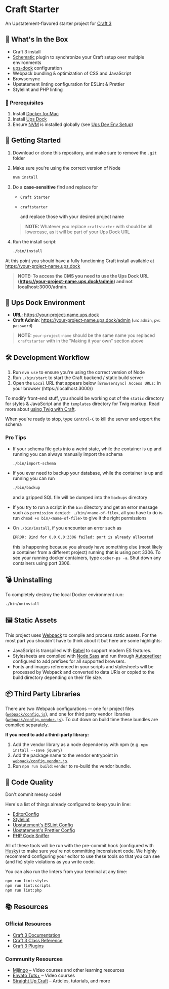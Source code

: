 # Craft Starter

An Upstatement-flavored starter project for [Craft 3](https://craftcms.com/)

## 🎁 What's In the Box

- Craft 3 install
- [Schematic](https://github.com/nerds-and-company/schematic) plugin to synchronize your Craft setup over multiple environments
- [ups-dock](https://github.com/upstatement/ups-dock) configuration
- Webpack bundling & optimization of CSS and JavaScript
- Browsersync
- Upstatement linting configuration for ESLint & Prettier
- Stylelint and PHP linting

### 🧰 Prerequisites

1. Install [Docker for Mac](https://www.docker.com/docker-mac)
2. Install [Ups Dock](https://github.com/upstatement/ups-dock)
3. Ensure [NVM](https://github.com/creationix/nvm) is installed globally (see [Ups Dev Env Setup](https://github.com/Upstatement/Upstatement/wiki/2017-Development-Environment-Setup))

## 🚀 Getting Started

1. Download or clone this repository, and make sure to remove the `.git` folder
2. Make sure you're using the correct version of Node

   ```bash
   nvm install
   ```

3. Do a **case-sensitive** find and replace for

   - `Craft Starter`
   - `craftstarter`

     and replace those with your desired project name

   > **NOTE:** Whatever you replace `craftstarter` with should be all lowercase, as it will be part of your Ups Dock URL

4. Run the install script:

   ```bash
   ./bin/install
   ```

At this point you should have a fully functioning Craft install available at https://your-project-name.ups.dock

> **NOTE: To access the CMS you need to use the Ups Dock URL (https://your-project-name.ups.dock/admin) and not localhost:3000/admin**.

## 🐳 Ups Dock Environment

- **URL**: https://your-project-name.ups.dock
- **Craft Admin**: https://your-project-name.ups.dock/admin (`un`: `admin`, `pw: password`)

> **NOTE:** `your-project-name` should be the same name you replaced `craftstarter` with in the "Making it your own" section above

## 🛠 Development Workflow

1. Run `nvm use` to ensure you're using the correct version of Node
2. Run `./bin/start` to start the Craft backend / static build server
3. Open the `Local` URL that appears below `[Browsersync] Access URLs:` in your browser (https://localhost:3000/)

To modify front-end stuff, you should be working out of the `static` directory for styles & JavaScript and the `templates` directory for Twig markup. Read more about [using Twig with Craft](https://docs.craftcms.com/v3/dev/twig-primer.html#three-types-of-twig-tags).

When you're ready to stop, type `Control-C` to kill the server and export the schema

### Pro Tips

- If your schema file gets into a weird state, while the container is up and running you can always manually import the schema

  ```bash
  ./bin/import-schema
  ```

- If you ever need to backup your database, while the container is up and running you can run

  ```bash
  ./bin/backup
  ```

  and a gzipped SQL file will be dumped into the `backups` directory

- If you try to run a script in the `bin` directory and get an error message such as `permission denied: ./bin/<name-of-file>`, all you have to do is run `chmod +x bin/<name-of-file>` to give it the right permissions

- On `./bin/install`, if you encounter an error such as

  ```bash
  ERROR: Bind for 0.0.0.0:3306 failed: port is already allocated
  ```

  this is happening because you already have something else (most likely a container from a different project) running that is using port 3306. To see your running docker containers, type `docker-ps -a`. Shut down any containers using port 3306.

## 💣 Uninstalling

To completely destroy the local Docker environment run:

```bash
./bin/uninstall
```

## 🖼 Static Assets

This project uses [Webpack](https://webpack.js.org/) to compile and process static assets. For the most part you shouldn't have to think about it but here are some highlights:

- JavaScript is transpiled with [Babel](https://babeljs.io/) to support modern ES features.
- Stylesheets are compiled with [Node Sass](https://github.com/sass/node-sass) and run through [Autoprefixer](https://github.com/postcss/autoprefixer) configured to add prefixes for all supported browsers.
- Fonts and images referenced in your scripts and stylesheets will be processed by Webpack and converted to data URIs or copied to the build directory depending on their file size.

## 📦 Third Party Libraries

There are two Webpack configurations -- one for project files ([`webpack/config.js`](webpack/config.js)), and one for third party vendor libraries ([`webpack/config.vendor.js`](webpack/config.vendor.js)). To cut down on build time these bundles are compiled separately.

**If you need to add a third-party library:**

1. Add the vendor library as a node dependency with npm (e.g. `npm install --save jquery`)
2. Add the package name to the vendor entrypoint in [`webpack/config.vendor.js`](webpack/config.vendor.js).
3. Run `npm run build:vendor` to re-build the vendor bundle.

## ‍🙅‍ Code Quality

Don't commit messy code!

Here's a list of things already configured to keep you in line:

- [EditorConfig](https://editorconfig.org/)
- [Stylelint](https://github.com/stylelint/stylelint)
- [Upstatement's ESLint Config](https://github.com/Upstatement/eslint-config)
- [Upstatement's Prettier Config](https://github.com/Upstatement/prettier-config)
- [PHP Code Sniffer](https://github.com/squizlabs/PHP_CodeSniffer)

All of these tools will be run with the pre-commit hook (configured with [Husky](https://github.com/typicode/husky)) to make sure you're not committing inconsistent code. We highly recommend configuring your editor to use these tools so that you can see (and fix) style violations as you write code.

You can also run the linters from your terminal at any time:

```bash
npm run lint:styles
npm run lint:scripts
npm run lint:php
```

## 📚 Resources

### Official Resources

- [Craft 3 Documentation](https://docs.craftcms.com/v3/)
- [Craft 3 Class Reference](https://docs.craftcms.com/api/v3/)
- [Craft 3 Plugins](https://plugins.craftcms.com)

### Community Resources

- [Mijingo](https://mijingo.com/craft) – Video courses and other learning resources
- [Envato Tuts+](https://webdesign.tutsplus.com/categories/craft-cms/courses) – Video courses
- [Straight Up Craft](http://straightupcraft.com/) – Articles, tutorials, and more
